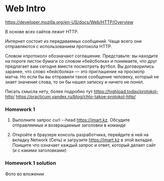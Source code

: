 # Web Intro

https://developer.mozilla.org/en-US/docs/Web/HTTP/Overview

В основе всех сайтов лежит HTTP.

Интернет состоит из передаваемых сообщений. Чаще всего они отправляются с использованием протокола HTTP.

Словом «протокол» обозначают соглашение. Представьте: вы находите на пороге листок бумаги со словом «бейсболка» и понимаете, что друг предлагает вам сегодня вместе посмотреть футбол. Вы договорились заранее, что слово «бейсболка» — это приглашение на просмотр матча. Но если бы вы отправили такое сообщение человеку, который не знает значения слова, то он бы нашел записку и ничего не понял. 

Писать смысла нету, более подробно тут
https://highload.today/protokol-http/
https://practicum.yandex.ru/blog/chto-takoe-protokol-http/ 


### Homework 1

1. Выполните запрос curl --head https://jmart.kz. 
Обсудите отправляемые и возвращаемые заголовки в команде

2. Откройте в браузере консоль разработчика, перейдите в ней на вкладку Network (Сеть) и загрузите https://jmart.kz в этой вкладке. Поищите что означает каждый запрос и ответ, который делает сайт (и с какими заголовками)


### Homework 1 solution

Фото во вложении


